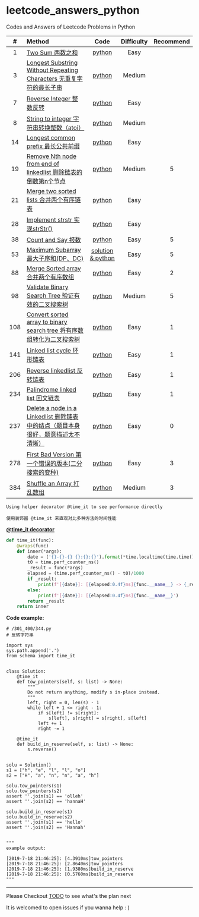 # leetcode_answers_python
Codes and Answers of Leetcode Problems in Python

|\#|Method|Code|Difficulty|Recommend|
|:---:|:-----|:-----:|:----------:|:----:|
|1|[Two Sum 两数之和](https://leetcode-cn.com/problems/two-sum/)|[python](/1_100/1.py)|Easy||
|3|[Longest Substring Without Repeating Characters 无重复字符的最长子串](https://leetcode-cn.com/problems/longest-substring-without-repeating-characters/)|[python](/1_100/3.py)|Medium||
|7|[Reverse Integer 整数反转](https://leetcode-cn.com/problems/reverse-integer/)|[python](/1_100/7.py)|Easy||
|8|[String to integer 字符串转换整数（atoi）](https://leetcode-cn.com/problems/string-to-integer-atoi/)|[python](/1_100/8.py)|Medium||
|14|[Longest common prefix 最长公共前缀](https://leetcode-cn.com/problems/longest-common-prefix/)|[python](/1_100/14.py)|Easy||
|19|[Remove Nth node from end of linkedlist 删除链表的倒数第n个节点](https://leetcode-cn.com/problems/remove-nth-node-from-end-of-list/)|[python](/1_100/19.py)|Medium|5|
|21|[Merge two sorted lists 合并两个有序链表](https://leetcode-cn.com/problems/merge-two-sorted-lists/)|[python](/1_100/21.py)|Easy||
|28|[Implement strstr 实现strStr()](https://leetcode-cn.com/problems/implement-strstr/)|[python](/1_100/28.py)|Easy||
|38|[Count and Say 报数](https://leetcode-cn.com/problems/count-and-say/)|[python](/1_100/38.py)|Easy|5|
|53|[Maximum Subarray 最大子序和(DP、DC)](https://leetcode-cn.com/problems/maximum-subarray/)|[solution & python](/1_100/53_maximum_subarray.md)|Easy|5|
|88|[Merge Sorted array 合并两个有序数组](https://leetcode-cn.com/problems/merge-sorted-array/)|[python](/1_100/88.py)|Easy|2|
|98|[Validate Binary Search Tree 验证有效的二叉搜索树](https://leetcode-cn.com/problems/validate-binary-search-tree/)|[python](/1_100/98.py)|Medium|5|
|108|[Convert sorted array to binary search tree 将有序数组转化为二叉搜索树](https://leetcode-cn.com/problems/convert-sorted-array-to-binary-search-tree/)|[python](/101_200/108.py)|Easy|1|
|141|[Linked list cycle 环形链表](https://leetcode-cn.com/problems/linked-list-cycle/)|[python](/1_100/141.py)|Easy|1|
|206|[Reverse linkedlist 反转链表](https://leetcode-cn.com/problems/reverse-linked-list/)|[python](/201/300/206.py)|Easy|1|
|234|[Palindrome linked list 回文链表](https://leetcode-cn.com/problems/palindrome-linked-list/)|[python](/201/300/234.py)|Easy|1|
|237|[Delete a node in a Linkedlist 删除链表中的结点（题目本身很好，题意描述太不清晰）](https://leetcode-cn.com/problems/delete-node-in-a-linked-list/)|[python](/201/300/237.py)|Easy|0|
|278|[First Bad Version 第一个错误的版本(二分搜索的变种)](https://leetcode-cn.com/problems/first-bad-version/)|[python](/201_300/278.py)|Easy|3|
|384|[Shuffle an Array 打乱数组](https://leetcode-cn.com/problems/shuffle-an-array/)|[python](/301_400/384.py)|Medium|3|


	Using helper decorator @time_it to see performance directly 

	使用装饰器 @time_it 来直观对比多种方法的时间性能

[**@time_it decorator**](/sechema.py)
```python
def time_it(func):
    @wraps(func)
    def inner(*args):
        date = ('{}-{}-{} {}:{}:{}').format(*time.localtime(time.time()))
        t0 = time.perf_counter_ns()
        _result = func(*args)
        elapsed = (time.perf_counter_ns() - t0)/1000
        if _result:
            print(f'[{date}]: [{elapsed:0.4f}ms]{func.__name__} -> {_result}')
        else:
            print(f'[{date}]: [{elapsed:0.4f}ms]{func.__name__}')
        return _result
    return inner
```

**Code example:**

```python3
# /301_400/344.py
# 反转字符串

import sys
sys.path.append('.')
from schema import time_it


class Solution:
    @time_it
    def tow_pointers(self, s: list) -> None:
        """
        Do not return anything, modify s in-place instead.
        """
        left, right = 0, len(s) - 1
        while left + 1 <= right - 1:
            if s[left] != s[right]:
                s[left], s[right] = s[right], s[left]
            left += 1
            right -= 1

    @time_it
    def build_in_reserve(self, s: list) -> None:
        s.reverse()


solu = Solution()
s1 = ["h", "e", "l", "l", "o"]
s2 = ["H", "a", "n", "n", "a", "h"]

solu.tow_pointers(s1)
solu.tow_pointers(s2)
assert ''.join(s1) == 'olleh'
assert ''.join(s2) == 'hannaH'

solu.build_in_reserve(s1)
solu.build_in_reserve(s2)
assert ''.join(s1) == 'hello'
assert ''.join(s2) == 'Hannah'


"""
example output:

[2019-7-18 21:46:25]: [4.3910ms]tow_pointers
[2019-7-18 21:46:25]: [2.8640ms]tow_pointers
[2019-7-18 21:46:25]: [1.9380ms]build_in_reserve
[2019-7-18 21:46:25]: [0.5760ms]build_in_reserve
"""
```


---
Please Checkout [TODO](/TODO.md) to see what's the plan next

It is welcomed to open issues if you wanna help : )
